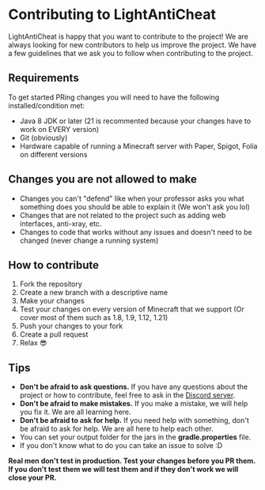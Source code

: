 # Contributing to LightAntiCheat

LightAntiCheat is happy that you want to contribute to the project! We are always looking for new contributors to help us improve the project. We have a few guidelines that we ask you to follow when contributing to the project.



## Requirements
To get started PRing changes you will need to have the following installed/condition met:
- Java 8 JDK or later (21 is recommented because your changes have to work on EVERY version)
- Git (obviously)
- Hardware capable of running a Minecraft server with Paper, Spigot, Folia on different versions

## Changes you are not allowed to make
- Changes you can't "defend" like when your professor asks you what something does you should be able to explain it (We won't ask you lol)
- Changes that are not related to the project such as adding web interfaces, anti-xray, etc.
- Changes to code that works without any issues and doesn't need to be changed (never change a running system)

## How to contribute
1. Fork the repository
2. Create a new branch with a descriptive name
3. Make your changes
4. Test your changes on every version of Minecraft that we support (Or cover most of them such as 1.8, 1.9, 1.12, 1.21)
5. Push your changes to your fork
6. Create a pull request
7. Relax 😎

## Tips
- **Don't be afraid to ask questions.** If you have any questions about the project or how to contribute, feel free to ask in the [Discord server](https://discord.gg/EQExhK8Ghm).
- **Don't be afraid to make mistakes.** If you make a mistake, we will help you fix it. We are all learning here.
- **Don't be afraid to ask for help.** If you need help with something, don't be afraid to ask for help. We are all here to help each other.
- You can set your output folder for the jars in the **gradle.properties** file.
- If you don't know what to do you can take an issue to solve :D

**Real men don't test in production. Test your changes before you PR them. If you don't test them we will test them and if they don't work we will close your PR.**